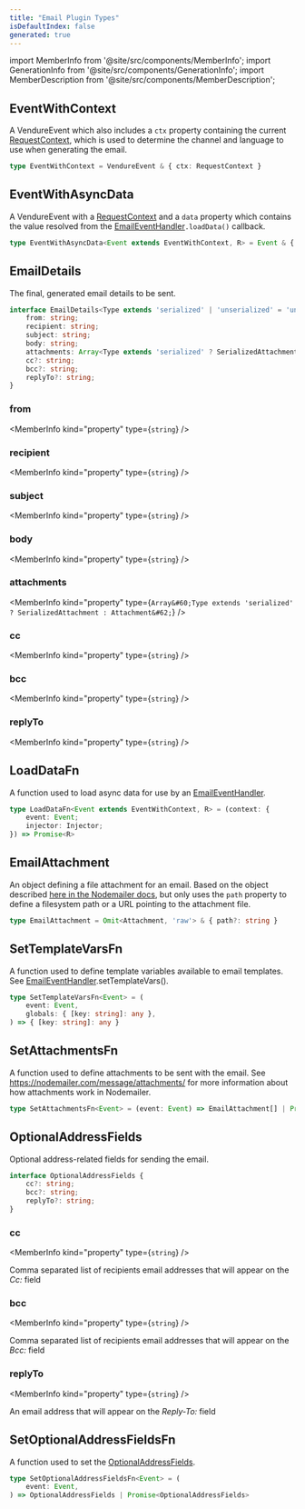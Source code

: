 ```yaml
---
title: "Email Plugin Types"
isDefaultIndex: false
generated: true
---
```

<!-- This file was generated from the Vendure source. Do not modify. Instead, re-run the "docs:build" script -->
import MemberInfo from '@site/src/components/MemberInfo';
import GenerationInfo from '@site/src/components/GenerationInfo';
import MemberDescription from '@site/src/components/MemberDescription';


## EventWithContext

<GenerationInfo sourceFile="packages/email-plugin/src/types.ts" sourceLine="22" packageName="@vendure/email-plugin" />

A VendureEvent which also includes a `ctx` property containing the current
<a href='/reference/typescript-api/request/request-context#requestcontext'>RequestContext</a>, which is used to determine the channel and language
to use when generating the email.

```ts title="Signature"
type EventWithContext = VendureEvent & { ctx: RequestContext }
```


## EventWithAsyncData

<GenerationInfo sourceFile="packages/email-plugin/src/types.ts" sourceLine="32" packageName="@vendure/email-plugin" />

A VendureEvent with a <a href='/reference/typescript-api/request/request-context#requestcontext'>RequestContext</a> and a `data` property which contains the
value resolved from the <a href='/reference/core-plugins/email-plugin/email-event-handler#emaileventhandler'>EmailEventHandler</a>`.loadData()` callback.

```ts title="Signature"
type EventWithAsyncData<Event extends EventWithContext, R> = Event & { data: R }
```


## EmailDetails

<GenerationInfo sourceFile="packages/email-plugin/src/types.ts" sourceLine="249" packageName="@vendure/email-plugin" />

The final, generated email details to be sent.

```ts title="Signature"
interface EmailDetails<Type extends 'serialized' | 'unserialized' = 'unserialized'> {
    from: string;
    recipient: string;
    subject: string;
    body: string;
    attachments: Array<Type extends 'serialized' ? SerializedAttachment : Attachment>;
    cc?: string;
    bcc?: string;
    replyTo?: string;
}
```

<div className="members-wrapper">

### from

<MemberInfo kind="property" type={`string`}   />


### recipient

<MemberInfo kind="property" type={`string`}   />


### subject

<MemberInfo kind="property" type={`string`}   />


### body

<MemberInfo kind="property" type={`string`}   />


### attachments

<MemberInfo kind="property" type={`Array&#60;Type extends 'serialized' ? SerializedAttachment : Attachment&#62;`}   />


### cc

<MemberInfo kind="property" type={`string`}   />


### bcc

<MemberInfo kind="property" type={`string`}   />


### replyTo

<MemberInfo kind="property" type={`string`}   />




</div>


## LoadDataFn

<GenerationInfo sourceFile="packages/email-plugin/src/types.ts" sourceLine="283" packageName="@vendure/email-plugin" />

A function used to load async data for use by an <a href='/reference/core-plugins/email-plugin/email-event-handler#emaileventhandler'>EmailEventHandler</a>.

```ts title="Signature"
type LoadDataFn<Event extends EventWithContext, R> = (context: {
    event: Event;
    injector: Injector;
}) => Promise<R>
```


## EmailAttachment

<GenerationInfo sourceFile="packages/email-plugin/src/types.ts" sourceLine="302" packageName="@vendure/email-plugin" />

An object defining a file attachment for an email. Based on the object described
[here in the Nodemailer docs](https://nodemailer.com/message/attachments/), but
only uses the `path` property to define a filesystem path or a URL pointing to
the attachment file.

```ts title="Signature"
type EmailAttachment = Omit<Attachment, 'raw'> & { path?: string }
```


## SetTemplateVarsFn

<GenerationInfo sourceFile="packages/email-plugin/src/types.ts" sourceLine="374" packageName="@vendure/email-plugin" />

A function used to define template variables available to email templates.
See <a href='/reference/core-plugins/email-plugin/email-event-handler#emaileventhandler'>EmailEventHandler</a>.setTemplateVars().

```ts title="Signature"
type SetTemplateVarsFn<Event> = (
    event: Event,
    globals: { [key: string]: any },
) => { [key: string]: any }
```


## SetAttachmentsFn

<GenerationInfo sourceFile="packages/email-plugin/src/types.ts" sourceLine="388" packageName="@vendure/email-plugin" />

A function used to define attachments to be sent with the email.
See https://nodemailer.com/message/attachments/ for more information about
how attachments work in Nodemailer.

```ts title="Signature"
type SetAttachmentsFn<Event> = (event: Event) => EmailAttachment[] | Promise<EmailAttachment[]>
```


## OptionalAddressFields

<GenerationInfo sourceFile="packages/email-plugin/src/types.ts" sourceLine="398" packageName="@vendure/email-plugin" since="1.1.0" />

Optional address-related fields for sending the email.

```ts title="Signature"
interface OptionalAddressFields {
    cc?: string;
    bcc?: string;
    replyTo?: string;
}
```

<div className="members-wrapper">

### cc

<MemberInfo kind="property" type={`string`}   />

Comma separated list of recipients email addresses that will appear on the _Cc:_ field
### bcc

<MemberInfo kind="property" type={`string`}   />

Comma separated list of recipients email addresses that will appear on the _Bcc:_ field
### replyTo

<MemberInfo kind="property" type={`string`}   />

An email address that will appear on the _Reply-To:_ field


</div>


## SetOptionalAddressFieldsFn

<GenerationInfo sourceFile="packages/email-plugin/src/types.ts" sourceLine="424" packageName="@vendure/email-plugin" since="1.1.0" />

A function used to set the <a href='/reference/core-plugins/email-plugin/email-plugin-types#optionaladdressfields'>OptionalAddressFields</a>.

```ts title="Signature"
type SetOptionalAddressFieldsFn<Event> = (
    event: Event,
) => OptionalAddressFields | Promise<OptionalAddressFields>
```
